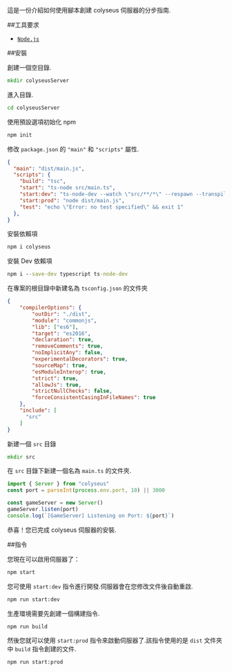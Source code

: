 這是一份介紹如何使用腳本創建 colyseus 伺服器的分步指南.

##工具要求

- [`Node.js`](https://nodejs.org/)

##安裝

創建一個空目錄.
```cmd
mkdir colyseusServer
```

進入目錄.
```cmd
cd colyseusServer
```

使用預設選項初始化 npm
```cmd
npm init
```
修改 `package.json` 的 `"main"` 和 `"scripts"` 屬性.
```json
{
  "main": "dist/main.js",
  "scripts": {
    "build": "tsc",
    "start": "ts-node src/main.ts",
    "start:dev": "ts-node-dev --watch \"src/**/*\" --respawn --transpile-only src/main.ts ",
    "start:prod": "node dist/main.js",
    "test": "echo \"Error: no test specified\" && exit 1"
  },
}
```

安裝依賴項
```cmd
npm i colyseus
```

安裝 Dev 依賴項
```cmd
npm i --save-dev typescript ts-node-dev
```

在專案的根目錄中新建名為 `tsconfig.json` 的文件夾
```json
{
    "compilerOptions": {
        "outDir": "./dist",
        "module": "commonjs",
        "lib": ["es6"],
        "target": "es2016",
        "declaration": true,
        "removeComments": true,
        "noImplicitAny": false,
        "experimentalDecorators": true,
        "sourceMap": true,
        "esModuleInterop": true,
        "strict": true,
        "allowJs": true,
        "strictNullChecks": false,
        "forceConsistentCasingInFileNames": true
    },
    "include": [
      "src"
    ]
}
```

新建一個 `src` 目錄
```cmd
mkdir src
```

在 `src` 目錄下新建一個名為 `main.ts` 的文件夾.
```ts
import { Server } from "colyseus"
const port = parseInt(process.env.port, 10) || 3000

const gameServer = new Server()
gameServer.listen(port)
console.log(`[GameServer] Listening on Port: ${port}`)
```

恭喜！您已完成 colyseus 伺服器的安裝.

##指令

您現在可以啟用伺服器了：
```cmd
npm start
```

您可使用 `start:dev` 指令進行開發.伺服器會在您修改文件後自動重啟.
```cmd
npm run start:dev
```

生產環境需要先創建一個構建指令.
```cmd
npm run build
```

然後您就可以使用 `start:prod` 指令來啟動伺服器了.該指令使用的是 `dist` 文件夾中 `build` 指令創建的文件.
```cmd
npm run start:prod
```
